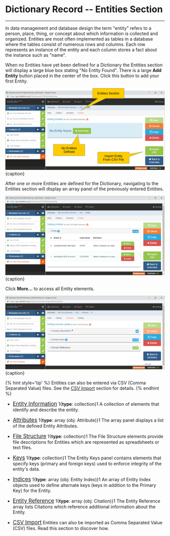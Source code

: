 # Dictionary Record -- Entities Section
---

In data management and database design the term "entity" refers to a person, place, thing, or concept about which information is collected and organized.  Entities are most often implemented as tables in a database where the tables consist of numerous rows and columns.  Each row represents an instance of the entity and each column stores a fact about the instance such as "name".

When no <span class="md-panel">Entities</span> have yet been defined for a <span class="md-panel">Dictionary</span> the <span class="md-section">Entities</span> section will display a large blue box stating "No Entity Found".  There is a large <strong class="btn btn-success btn-xs"> <i class="fa fa-plus"> </i> Add Entity</strong> button placed in the center of the box.  Click this button to add your first <span class="md-panel">Entity</span>.

![Entity Edit Window with no Entities Defined](/assets/reference/edit-objects/dictionary/entities/dictionary-entity1.png){caption}

After one or more <span class="md-panel">Entities</span> are defined for the <span class="md-panel">Dictionary</span>, navigating to the <span class="md-section">Entities</span> section will display an array panel of the previously entered <span class="md-panel">Entities</span>.  

![Domain Array Panel](/assets/reference/edit-objects/dictionary/entities/dictionary-entity3.png){caption}

Click <strong class="btn btn-success btn-xs"> <i class="fa fa-pencil"> </i> More...</strong> to access all <span class="md-panel">Entity</span> elements. 

![Domain Array Panel](/assets/reference/edit-objects/dictionary/domains/domain-editWindow.png){caption}

{% hint style='tip' %}
  <span class="md-panel">Entities</span> can also be entered via CSV (Comma Separated Value) files.  See the [CSV Import](csvImport/csvImport-process.md) section for details. 
{% endhint %}
 
 * [<span class="md-panel" style="font-size: larger">Entity Information</span>](entityInfo-panel.md) <i class="fa fa-asterisk required" title="Required"> </i> 1{**type**: collection}1  A collection of elements that identify and describe the entity.

 * [<span class="md-panel" style="font-size: larger"> Attributes</span>](attribute-panel.md)  1{**type**: array (obj: <span class="md-panel">Attribute</span>)}1  The array panel displays a list of the defined <span class="md-panel">Entity</span> <span class="md-panel">Attributes</span>.

 * [<span class="md-panel" style="font-size: larger">File Structure</span>](structure-panel.md)  1{**type**: collection}1  The <span class="md-panel">File Structure</span> elements provide file descriptions for <span class="md-panel">Entities</span> which are represented as spreadsheets or text files.

 * [<span class="md-panel" style="font-size: larger"> Keys</span>](key-panel.md)  1{**type**: collection}1  The <span class="md-panel">Entity Keys</span> panel contains elements that specify keys (primary and foreign keys) used to enforce integrity of the entity's data. 

 * [<span class="md-panel" style="font-size: larger"> Indices</span>](index-panel.md)  1{**type**: array (obj: <span class="md-panel"> Entity Index</span>)}1  An array of <span class="md-panel">Entity Index</span> objects used to define alternate keys (keys in addition to the <span class="md-element">Primary Key</span>) for the <span class="md-panel">Entity</span>.  

 * [<span class="md-panel" style="font-size: larger">Entity Reference</span>](entityReference-panel.md)  1{**type**: array (obj: <span class="md-panel"> Citation</span>)}1  The <span class="md-panel">Entity Reference</span> array lists <span class="md-panel">Citations</span> which reference additional information about the <span class="md-panel">Entity</span>.

 * [<span class="md-panel" style="font-size: larger">CSV Import</span>](csvImport/csvImport-process.md)  <span class="md-panel">Entities</span> can also be imported as Comma Separated Value (CSV) files.  Read this section to discover how. 
